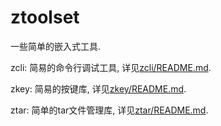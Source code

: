 # ztoolset

一些简单的嵌入式工具.

zcli: 简易的命令行调试工具, 详见[zcli/README.md](zcli/README.md).

zkey: 简易的按键库, 详见[zkey/README.md](zkey/README.md).

ztar: 简单的tar文件管理库, 详见[ztar/README.md](ztar/README.md).